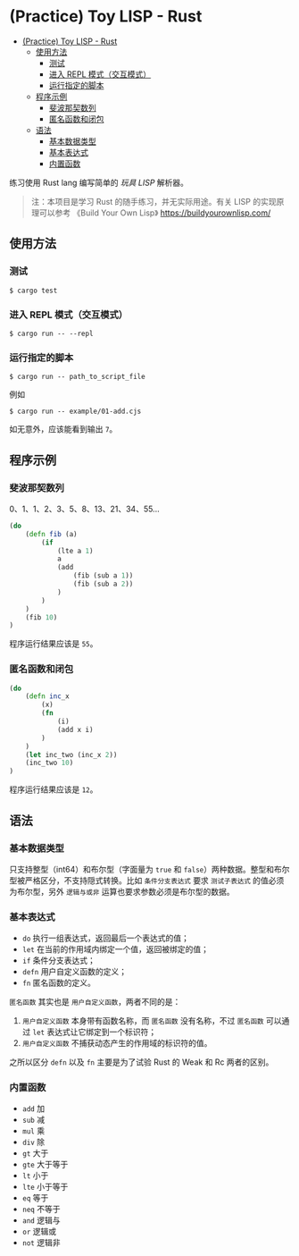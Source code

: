 # (Practice) Toy LISP - Rust

<!-- @import "[TOC]" {cmd="toc" depthFrom=1 depthTo=6 orderedList=false} -->

<!-- code_chunk_output -->

- [(Practice) Toy LISP - Rust](#practice-toy-lisp-rust)
  - [使用方法](#使用方法)
    - [测试](#测试)
    - [进入 REPL 模式（交互模式）](#进入-repl-模式交互模式)
    - [运行指定的脚本](#运行指定的脚本)
  - [程序示例](#程序示例)
    - [斐波那契数列](#斐波那契数列)
    - [匿名函数和闭包](#匿名函数和闭包)
  - [语法](#语法)
    - [基本数据类型](#基本数据类型)
    - [基本表达式](#基本表达式)
    - [内置函数](#内置函数)

<!-- /code_chunk_output -->

练习使用 Rust lang 编写简单的 _玩具 LISP_ 解析器。

> 注：本项目是学习 Rust 的随手练习，并无实际用途。有关 LISP 的实现原理可以参考 《Build Your Own Lisp》 https://buildyourownlisp.com/

## 使用方法

### 测试

`$ cargo test`

### 进入 REPL 模式（交互模式）

`$ cargo run -- --repl`

### 运行指定的脚本

`$ cargo run -- path_to_script_file`

例如

`$ cargo run -- example/01-add.cjs`

如无意外，应该能看到输出 `7`。

## 程序示例

### 斐波那契数列

0、1、1、2、3、5、8、13、21、34、55...

```clojure
(do
    (defn fib (a)
        (if
            (lte a 1)
            a
            (add
                (fib (sub a 1))
                (fib (sub a 2))
            )
        )
    )
    (fib 10)
)
```

程序运行结果应该是 `55`。

### 匿名函数和闭包

```clojure
(do
    (defn inc_x
        (x)
        (fn
            (i)
            (add x i)
        )
    )
    (let inc_two (inc_x 2))
    (inc_two 10)
)
```

程序运行结果应该是 `12`。

## 语法

### 基本数据类型

只支持整型（int64）和布尔型（字面量为 `true` 和 `false`）两种数据。整型和布尔型被严格区分，不支持隠式转换。比如 `条件分支表达式` 要求 `测试子表达式` 的值必须为布尔型，另外 `逻辑与或非` 运算也要求参数必须是布尔型的数据。

### 基本表达式

- `do` 执行一组表达式，返回最后一个表达式的值；
- `let` 在当前的作用域内绑定一个值，返回被绑定的值；
- `if` 条件分支表达式；
- `defn` 用户自定义函数的定义；
- `fn` 匿名函数的定义。

`匿名函数` 其实也是 `用户自定义函数`，两者不同的是：

1. `用户自定义函数` 本身带有函数名称，而 `匿名函数` 没有名称，不过 `匿名函数` 可以通过 `let` 表达式让它绑定到一个标识符；
2. `用户自定义函数` 不捕获动态产生的作用域的标识符的值。

之所以区分 `defn` 以及 `fn` 主要是为了试验 Rust 的 Weak 和 Rc 两者的区别。

### 内置函数

- `add` 加
- `sub` 减
- `mul` 乘
- `div` 除
- `gt` 大于
- `gte` 大于等于
- `lt` 小于
- `lte` 小于等于
- `eq` 等于
- `neq` 不等于
- `and` 逻辑与
- `or` 逻辑或
- `not` 逻辑非
